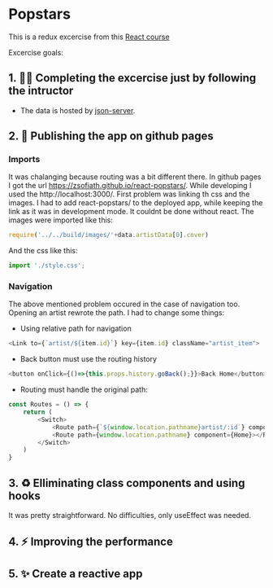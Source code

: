 # Popstars
This is a redux excercise from this [React course](https://www.udemy.com/course/the-complete-react-native-course-create-beautiful-apps/ )

Excercise goals:
## 1. :technologist: Completing the excercise just by following the intructor
* The data is hosted by [json-server](https://github.com/typicode/json-server).
## 2. :rocket: Publishing the app on github pages
### Imports
It was chalanging because routing was a bit different there. In github pages I got the url https://zsofiath.github.io/react-popstars/. While developing I used the http://localhost:3000/.
First problem was linking th css and the images. I had to add react-popstars/ to the deployed app, while keeping the link as it was in development mode. It couldnt be done without react. The images were imported like this:
```js
require('../../build/images/'+data.artistData[0].cover)
```
And the css like this:
```js
import './style.css';
```
### Navigation
The above mentioned problem occured in the case of navigation too. Opening an artist rewrote the path. I had to change some things:
* Using relative path for navigation
```js
<Link to={`artist/${item.id}`} key={item.id} className="artist_item">
```
* Back button must use the routing history
```js
<button onClick={()=>{this.props.history.goBack();}}>Back Home</button>
```
* Routing must handle the original path:
```js
const Routes = () => {
    return (
        <Switch>
            <Route path={`${window.location.pathname}artist/:id`} component={Artist}></Route>
            <Route path={window.location.pathname} component={Home}></Route>
        </Switch>
    )
}
```

## 3. :recycle: Elliminating class components and using hooks
It was pretty straightforward. No difficulties, only useEffect was needed.
## 4. :zap: Improving the performance
## 5. :sparkles: Create a reactive app
